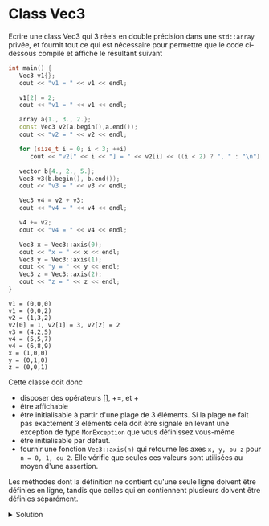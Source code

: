 # Class Vec3

Ecrire une class Vec3 qui 3 réels en double précision dans une `std::array` privée, et fournit 
tout ce qui est nécessaire pour permettre que le code ci-dessous compile et affiche le résultant suivant

~~~cpp
int main() {
   Vec3 v1{};
   cout << "v1 = " << v1 << endl;

   v1[2] = 2;
   cout << "v1 = " << v1 << endl;

   array a{1., 3., 2.};
   const Vec3 v2(a.begin(),a.end());
   cout << "v2 = " << v2 << endl;

   for (size_t i = 0; i < 3; ++i)
      cout << "v2[" << i << "] = " << v2[i] << ((i < 2) ? ", " : "\n");

   vector b{4., 2., 5.};
   Vec3 v3(b.begin(), b.end());
   cout << "v3 = " << v3 << endl;

   Vec3 v4 = v2 + v3;
   cout << "v4 = " << v4 << endl;

   v4 += v2;
   cout << "v4 = " << v4 << endl;

   Vec3 x = Vec3::axis(0);
   cout << "x = " << x << endl;
   Vec3 y = Vec3::axis(1);
   cout << "y = " << y << endl;
   Vec3 z = Vec3::axis(2);
   cout << "z = " << z << endl;
}
~~~

~~~text
v1 = (0,0,0)
v1 = (0,0,2)
v2 = (1,3,2)
v2[0] = 1, v2[1] = 3, v2[2] = 2
v3 = (4,2,5)
v4 = (5,5,7)
v4 = (6,8,9)
x = (1,0,0)
y = (0,1,0)
z = (0,0,1)
~~~

Cette classe doit donc 
- disposer des opérateurs [], +=, et +
- être affichable
- être initialisable à partir d'une plage de 3 éléments. Si la plage ne fait pas exactement 3 éléments cela doit être signalé en levant une exception de type `MonException` que vous définissez vous-même 
- être initialisable par défaut. 
- fournir une fonction `Vec3::axis(n)` qui retourne les axes `x, y, ou z` pour `n = 0, 1, ou 2`. Elle vérifie que seules ces valeurs sont utilisées au moyen d'une assertion. 

Les méthodes dont la définition ne contient qu'une seule ligne doivent 
être définies en ligne, tandis que celles qui en contiennent plusieurs 
doivent être définies séparément.

<details>
<summary>Solution</summary>

~~~cpp
#include <iostream>
#include <array>
#include <vector>

using namespace std;

class MonException { };

class Vec3 {
   array<double, 3> data;
public:
   Vec3() : data{} {}
   template<typename Iterator> Vec3(Iterator first, Iterator last);
   double& operator[](size_t i) { return data[i]; }
   double operator[](size_t i) const { return data[i]; }
   Vec3& operator+=(Vec3 const& other);
   static Vec3 axis(size_t i);
};

template<typename Iterator>
Vec3::Vec3(Iterator first, Iterator last) {
   if (distance(first, last) != 3)
      throw MonException{};
   copy(first, last, data.begin());
}

Vec3 Vec3::axis(size_t i) {
   assert(i < 3);
   Vec3 v{};
   v[i] = 1.;
   return v;
}

Vec3& Vec3::operator+=(Vec3 const& other) {
   for (size_t i = 0; i < 3; ++i)
      data.at(i) += other.data.at(i);
   return *this;
}

Vec3 operator+(Vec3 lhs, Vec3 const& rhs) {
   return lhs += rhs;
}

ostream& operator<<(ostream& o, Vec3 const& v) {
   return o << '(' << v[0] << ',' << v[1] << ',' << v[2] << ')';
}

int main() {
   Vec3 v1{};
   cout << "v1 = " << v1 << endl;

   v1[2] = 2;
   cout << "v1 = " << v1 << endl;

   array a{1., 3., 2.};
   const Vec3 v2(a.begin(),a.end());
   cout << "v2 = " << v2 << endl;

   for (size_t i = 0; i < 3; ++i)
      cout << "v2[" << i << "] = " << v2[i] << ((i < 2) ? ", " : "\n");

   vector b{4., 2., 5.};
   Vec3 v3(b.begin(), b.end());
   cout << "v3 = " << v3 << endl;

   Vec3 v4 = v2 + v3;
   cout << "v4 = " << v4 << endl;

   v4 += v2;
   cout << "v4 = " << v4 << endl;

   Vec3 x = Vec3::axis(0);
   cout << "x = " << x << endl;
   Vec3 y = Vec3::axis(1);
   cout << "y = " << y << endl;
   Vec3 z = Vec3::axis(2);
   cout << "z = " << z << endl;
}
~~~
</details>

